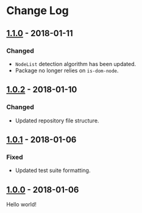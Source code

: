 # Change Log

## [1.1.0] - 2018-01-11

### Changed

* `NodeList` detection algorithm has been updated.
* Package no longer relies on `is-dom-node`.

## [1.0.2] - 2018-01-10

### Changed

* Updated repository file structure.

## [1.0.1] - 2018-01-06

### Fixed

* Updated test suite formatting.

## [1.0.0] - 2018-01-06

Hello world!

[1.1.0]: https://github.com/jlmakes/is-dom-node-list/compare/1.0.2...1.1.0
[1.0.2]: https://github.com/jlmakes/is-dom-node-list/compare/1.0.1...1.0.2
[1.0.1]: https://github.com/jlmakes/is-dom-node-list/compare/1.0.0...1.0.1
[1.0.0]: https://github.com/jlmakes/is-dom-node-list/tree/1.0.0

